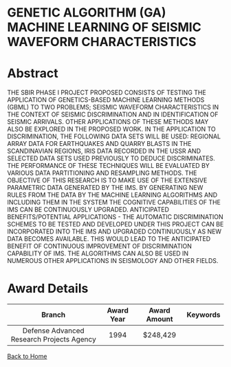 
GENETIC ALGORITHM (GA) MACHINE LEARNING OF SEISMIC WAVEFORM CHARACTERISTICS
===========================================================================

# Abstract


THE SBIR PHASE I PROJECT PROPOSED CONSISTS OF TESTING THE APPLICATION OF GENETICS-BASED MACHINE LEARNING METHODS (GBML) TO TWO PROBLEMS; SEISMIC WAVEFORM CHARACTERISTICS IN THE CONTEXT OF SEISMIC DISCRIMINATION AND IN IDENTIFICATION OF SEISMIC ARRIVALS. OTHER APPLICATIONS OF THESE METHODS MAY ALSO BE EXPLORED IN THE PROPOSED WORK. IN THE APPLICATION TO DISCRIMINATION, THE FOLLOWING DATA SETS WILL BE USED: REGIONAL ARRAY DATA FOR EARTHQUAKES AND QUARRY BLASTS IN THE SCANDINAVIAN REGIONS, IRIS DATA RECORDED IN THE USSR AND SELECTED DATA SETS USED PREVIOUSLY TO DEDUCE DISCRIMINATES. THE PERFORMANCE OF THESE TECHNIQUES WILL BE EVALUATED BY VARIOUS DATA PARTITIONING AND RESAMPLING METHODS. THE OBJECTIVE OF THIS RESEARCH IS TO MAKE USE OF THE EXTENSIVE PARAMETRIC DATA GENERATED BY THE IMS. BY GENERATING NEW RULES FROM THE DATA BY THE MACHINE LEARNING ALGORITHMS AND INCLUDING THEM IN THE SYSTEM THE COGNITIVE CAPABILITIES OF THE IMS CAN BE CONTINUOUSLY UPGRADED. ANTICIPATED BENEFITS/POTENTIAL APPLICATIONS - THE AUTOMATIC DISCRIMINATION SCHEMES TO BE TESTED AND DEVELOPED UNDER THIS PROJECT CAN BE INCORPORATED INTO THE IMS AND UPGRADED CONTINUOUSLY AS NEW DATA BECOMES AVAILABLE. THIS WOULD LEAD TO THE ANTICIPATED BENEFIT OF CONTINUOUS IMPROVEMENT OF DISCRIMINATION CAPABILITY OF IMS. THE ALGORITHMS CAN ALSO BE USED IN NUMEROUS OTHER APPLICATIONS IN SEISMOLOGY AND OTHER FIELDS.  

# Award Details

|Branch|Award Year|Award Amount|Keywords|
| :---: | :---: | :---: | :---: |
|Defense Advanced Research Projects Agency|1994|$248,429||
  
  


[Back to Home](https://github.com/chrischow/dod_sbir_awards/Reports/JT/#386)